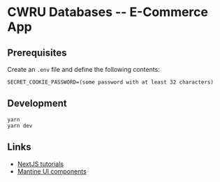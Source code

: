 # CWRU Databases -- E-Commerce App

## Prerequisites
Create an `.env` file and define the following contents:

```
SECRET_COOKIE_PASSWORD=(some password with at least 32 characters)
```

## Development

```shell
yarn
yarn dev
```

## Links

- [NextJS tutorials](https://nextjs.org/learn/foundations/about-nextjs?utm_source=next-site&utm_medium=nav-cta&utm_campaign=next-website)
- [Mantine UI components](mantine.dev)
